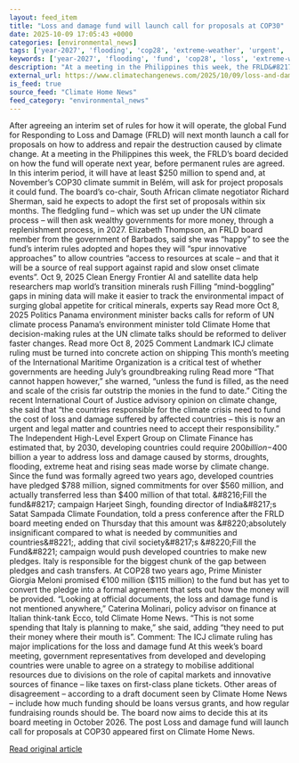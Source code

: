 ```yaml
---
layout: feed_item
title: "Loss and damage fund will launch call for proposals at COP30"
date: 2025-10-09 17:05:43 +0000
categories: [environmental_news]
tags: ['year-2027', 'flooding', 'cop28', 'extreme-weather', 'urgent', 'climate-summit', 'water-crisis', 'drought']
keywords: ['year-2027', 'flooding', 'fund', 'cop28', 'loss', 'extreme-weather', 'urgent', 'damage']
description: "At a meeting in the Philippines this week, the FRLD&#8217;s board decided on how the fund will operate next year, before permanent rules are agreed"
external_url: https://www.climatechangenews.com/2025/10/09/loss-and-damage-fund-will-launch-call-for-proposals-at-cop30/
is_feed: true
source_feed: "Climate Home News"
feed_category: "environmental_news"
---
```


After agreeing an interim set of rules for how it will operate, the global Fund for Responding to Loss and Damage (FRLD) will next month launch a call for proposals on how to address and repair the destruction caused by climate change. At a meeting in the Philippines this week, the FRLD&#8217;s board decided on how the fund will operate next year, before permanent rules are agreed. In this interim period, it will have at least $250 million to spend and, at November&#8217;s COP30 climate summit in Belém, will ask for project proposals it could fund. The board&#8217;s co-chair, South African climate negotiator Richard Sherman, said he expects to adopt the first set of proposals within six months. The fledgling fund &#8211; which was set up under the UN climate process &#8211; will then ask wealthy governments for more money, through a replenishment process, in 2027. Elizabeth Thompson, an FRLD board member from the government of Barbados, said she was &#8220;happy&#8221; to see the fund&#8217;s interim rules adopted and hopes they will &#8220;spur innovative approaches&#8221; to allow countries &#8220;access to resources at scale &#8211; and that it will be a source of real support against rapid and slow onset climate events&#8221;. Oct 9, 2025 Clean Energy Frontier AI and satellite data help researchers map world’s transition minerals rush Filling “mind-boggling” gaps in mining data will make it easier to track the environmental impact of surging global appetite for critical minerals, experts say Read more Oct 8, 2025 Politics Panama environment minister backs calls for reform of UN climate process Panama&#8217;s environment minister told Climate Home that decision-making rules at the UN climate talks should be reformed to deliver faster changes. Read more Oct 8, 2025 Comment Landmark ICJ climate ruling must be turned into concrete action on shipping This month&#8217;s meeting of the International Maritime Organization is a critical test of whether governments are heeding July&#8217;s groundbreaking ruling Read more &#8220;That cannot happen however,&#8221; she warned, &#8220;unless the fund is filled, as the need and scale of the crisis far outstrip the monies in the fund to date.&#8221; Citing the recent International Court of Justice advisory opinion on climate change, she said that &#8220;the countries responsible for the climate crisis need to fund the cost of loss and damage suffered by affected countries &#8211; this is now an urgent and legal matter and countries need to accept their responsibility.&#8221; The Independent High-Level Expert Group on Climate Finance has estimated that, by 2030, developing countries could require $200 billion-$400 billion a year to address loss and damage caused by storms, droughts, flooding, extreme heat and rising seas made worse by climate change. Since the fund was formally agreed two years ago, developed countries have pledged $788 million, signed commitments for over $560 million, and actually transferred less than $400 million of that total. &#8216;Fill the fund&#8217; campaign Harjeet Singh, founding director of India&#8217;s Satat Sampada Climate Foundation, told a press conference after the FRLD board meeting ended on Thursday that this amount was &#8220;absolutely insignificant compared to what is needed by communities and countries&#8221;, adding that civil society&#8217;s &#8220;Fill the Fund&#8221; campaign would push developed countries to make new pledges. Italy is responsible for the biggest chunk of the gap between pledges and cash transfers. At COP28 two years ago, Prime Minister Giorgia Meloni promised €100 million ($115 million) to the fund but has yet to convert the pledge into a formal agreement that sets out how the money will be provided. “Looking at official documents, the loss and damage fund is not mentioned anywhere,” Caterina Molinari, policy advisor on finance at Italian think-tank Ecco, told Climate Home News. “This is not some spending that Italy is planning to make,” she said, adding &#8220;they need to put their money where their mouth is&#8221;. Comment: The ICJ climate ruling has major implications for the loss and damage fund At this week&#8217;s board meeting, government representatives from developed and developing countries were unable to agree on a strategy to mobilise additional resources due to divisions on the role of capital markets and innovative sources of finance &#8211; like taxes on first-class plane tickets. Other areas of disagreement &#8211; according to a draft document seen by Climate Home News &#8211; include how much funding should be loans versus grants, and how regular fundraising rounds should be. The board now aims to decide this at its board meeting in October 2026. The post Loss and damage fund will launch call for proposals at COP30 appeared first on Climate Home News.

[Read original article](https://www.climatechangenews.com/2025/10/09/loss-and-damage-fund-will-launch-call-for-proposals-at-cop30/)
